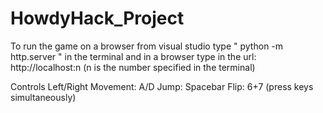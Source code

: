 # HowdyHack_Project

To run the game on a browser from visual studio
type " python -m http.server " in the terminal
and in a browser type in the url: http://localhost:n (n is the number specified in the terminal)

Controls
Left/Right Movement: A/D
Jump: Spacebar
Flip: 6+7 (press keys simultaneously)
